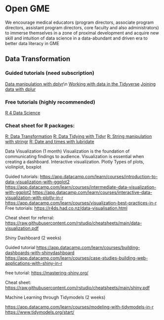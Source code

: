 # Open GME
We encourage medical educators (program directors, associate program directors, assistant program directors, core faculty and also administrators) to immerse themselves in a zone of proximal development and acquire new skill and intuition of data science in a data-abundant and driven era to better data literacy in GME

## Data Transformation
### Guided tutorials (need subscription)
[Data manipulation with dplyr](https://app.datacamp.com/learn/courses/data-manipulation-with-dplyr)\n
[Working with data in the Tidyverse](https://app.datacamp.com/learn/courses/working-with-data-in-the-tidyverse)
[Joining data with dplur](]https://app.datacamp.com/learn/courses/joining-data-with-dplyr)

### Free tutorials (highly recommended)
[R 4 Data Science](https://r4ds.had.co.nz/transform.html)

### Cheat sheet for R packages:
[R: Data Transformation](https://github.com/rstudio/cheatsheets/blob/main/data-transformation.pdf)
[R: Data Tidying with Tidyr](https://raw.githubusercontent.com/rstudio/cheatsheets/main/tidyr.pdf)
[R: String manipulation with stringr](https://raw.githubusercontent.com/rstudio/cheatsheets/main/strings.pdf)
[R: Date and times with lubridate](https://raw.githubusercontent.com/rstudio/cheatsheets/main/lubridate.pdf)


Data Visualization (1 month)
Visualization is the foundation of communicating findings to audience. Visualization is essential when creating a dashboard.
Interactive visualization. Plotly
Types of plots, violinplot, boxplot

Guided tutorials:
https://app.datacamp.com/learn/courses/introduction-to-data-visualization-with-ggplot2
https://app.datacamp.com/learn/courses/intermediate-data-visualization-with-ggplot2
https://app.datacamp.com/learn/courses/interactive-data-visualization-with-plotly-in-r
https://app.datacamp.com/learn/courses/visualization-best-practices-in-r
Free tutorials:
https://r4ds.had.co.nz/data-visualisation.html



Cheat sheet for referral:
https://raw.githubusercontent.com/rstudio/cheatsheets/main/data-visualization.pdf


Shiny Dashboard (2 weeks)

Guided tutorial
https://app.datacamp.com/learn/courses/building-dashboards-with-shinydashboard
https://app.datacamp.com/learn/courses/case-studies-building-web-applications-with-shiny-in-r

free tutorial:
https://mastering-shiny.org/

Cheat sheet:
https://raw.githubusercontent.com/rstudio/cheatsheets/main/shiny.pdf


Machine Learning through Tidymodels (2 weeks)

https://app.datacamp.com/learn/courses/modeling-with-tidymodels-in-r
https://www.tidymodels.org/start/
